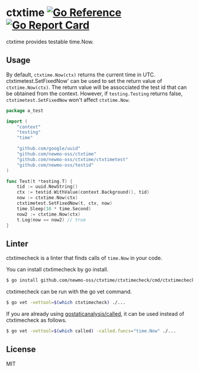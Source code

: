 # ctxtime [![Go Reference](https://pkg.go.dev/badge/github.com/newmo-oss/ctxtimeo.svg)](https://pkg.go.dev/github.com/newmo-oss/ctxtime)[![Go Report Card](https://goreportcard.com/badge/github.com/newmo-oss/ctxtime)](https://goreportcard.com/report/github.com/newmo-oss/ctxtime)

ctxtime provides testable time.Now.

## Usage

By default, `ctxtime.Now(ctx)` returns the current time in UTC.
ctxtimetest.SetFixedNow' can be used to set the return value of `ctxtime.Now(ctx)`.
The return value will be assocciated the test id that can be obtained from the context.
However, if `testing.Testing` returns false, `ctxtimetest.SetFixedNow` won't affect `ctxtime.Now`.

```go
package a_test

import (
	"context"
	"testing"
	"time"

	"github.com/google/uuid"
	"github.com/newmo-oss/ctxtime"
	"github.com/newmo-oss/ctxtime/ctxtimetest"
	"github.com/newmo-oss/testid"
)

func Test(t *testing.T) {
	tid := uuid.NewString()
	ctx := testid.WithValue(context.Background(), tid)
	now := ctxtime.Now(ctx)
	ctxtimetest.SetFixedNow(t, ctx, now)
	time.Sleep(10 * time.Second)
	now2 := ctxtime.Now(ctx)
	t.Log(now == now2) // true
}
```

## Linter

ctxtimecheck is a linter that finds calls of `time.Now` in your code.

You can install ctxtimecheck by go install.

```sh
$ go install github.com/newmo-oss/ctxtime/ctxtimecheck/cmd/ctxtimecheck@latest
```

ctxtimecheck can be run with the go vet command.

```sh
$ go vet -vettool=$(which ctxtimecheck) ./...
```

If you are already using [gostaticanalysis/called], it can be used instead of ctxtimecheck as follows.

```sh
$ go vet -vettool=$(which called) -called.funcs="time.Now" ./...
```

## License
MIT

[gostaticanalysis/called]: https://github.com/gostaticanalysis/called
